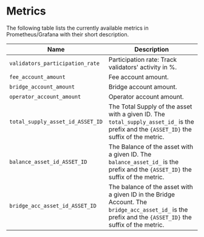 # Metrics

The following table lists the currently available metrics in Prometheus/Grafana with their short description.

| Name                                          | Description                                                                                                                                                                                                                                                                                                                                                                                                                                 |
|-----------------------------------------------|---------------------------------------------------------------------------------------------------------------------------------------------------------------------------------------------------------------------------------------------------------------------------------------------------------------------------------------------------------------------------------------------------------------------------------------------|
| `validators_participation_rate`               | Participation rate: Track validators' activity in %.                                                                                                                                                                                                                                                                                                                                                                                         |
| `fee_account_amount`                          | Fee account amount.
| `bridge_account_amount`                       | Bridge account amount.
| `operator_account_amount`                     | Operator account amount.
| `total_supply_asset_id_ASSET_ID`              | The Total Supply of the asset with a given ID. The `total_supply_asset_id_` is the prefix and the `{ASSET_ID}` the suffix of the metric.
| `balance_asset_id_ASSET_ID`                   | The Balance of the asset with a given ID. The `balance_asset_id_` is the prefix and the `{ASSET_ID}` the suffix of the metric.
| `bridge_acc_asset_id_ASSET_ID`                | The balance of the asset with a given ID in the Bridge Account. The `bridge_acc_asset_id_` is the prefix and the `{ASSET_ID}` the suffix of the metric. 